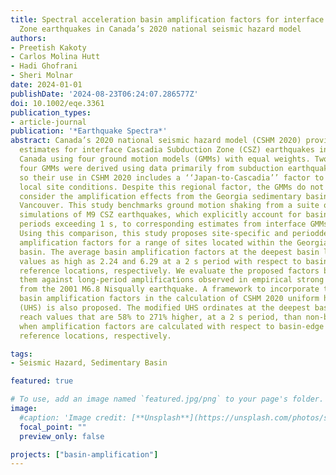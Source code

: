 ```yaml
---
title: Spectral acceleration basin amplification factors for interface Cascadia Subduction
  Zone earthquakes in Canada’s 2020 national seismic hazard model
authors:
- Preetish Kakoty
- Carlos Molina Hutt
- Hadi Ghofrani
- Sheri Molnar
date: 2024-01-01
publishDate: '2024-08-23T06:24:07.286577Z'
doi: 10.1002/eqe.3361
publication_types:
- article-journal
publication: '*Earthquake Spectra*'
abstract: Canada’s 2020 national seismic hazard model (CSHM 2020) provides hazard
  estimates for interface Cascadia Subduction Zone (CSZ) earthquakes in southwestern
  Canada using four ground motion models (GMMs) with equal weights. Two out of the
  four GMMs were derived using data primarily from subduction earthquakes in Japan
  so their use in CSHM 2020 includes a ‘‘Japan-to-Cascadia’’ factor to account for
  local site conditions. Despite this regional factor, the GMMs do not explicitly
  consider the amplification effects from the Georgia sedimentary basin below Metro
  Vancouver. This study benchmarks ground motion shaking from a suite of 30 physicsbased
  simulations of M9 CSZ earthquakes, which explicitly account for basin effects for
  periods exceeding 1 s, to corresponding estimates from interface GMMs in CSHM 2020.
  Using this comparison, this study proposes site-specific and perioddependent basin
  amplification factors for a range of sites located within the Georgia sedimentary
  basin. The average basin amplification factors at the deepest basin location reach
  values as high as 2.24 and 6.29 at a 2 s period with respect to basin-edge and outside-basin
  reference locations, respectively. We evaluate the proposed factors by comparing
  them against long-period amplifications observed in empirical strong motion recordings
  from the 2001 M6.8 Nisqually earthquake. A framework to incorporate the proposed
  basin amplification factors in the calculation of CSHM 2020 uniform hazard spectra
  (UHS) is also proposed. The modified UHS ordinates at the deepest basin location
  reach values that are 58% to 271% higher, at a 2 s period, than non-basin UHS estimates
  when amplification factors are calculated with respect to basin-edge and outside-basin
  reference locations, respectively.

tags:
- Seismic Hazard, Sedimentary Basin

featured: true

# To use, add an image named `featured.jpg/png` to your page's folder. 
image:
  #caption: 'Image credit: [**Unsplash**](https://unsplash.com/photos/s9CC2SKySJM)'
  focal_point: ""
  preview_only: false

projects: ["basin-amplification"]
---
```

